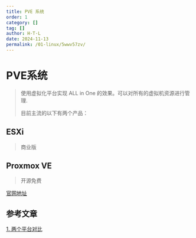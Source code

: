 ```yaml
---
title: PVE 系统
order: 1
category: []
tag: []
author: H·T·L
date: 2024-11-13
permalink: /01-linux/5wwv57zv/
---
```







# PVE系统

> 使用虚拟化平台实现 ALL in One 的效果。可以对所有的虚拟机资源进行管理.
>
> 目前主流的以下有两个产品：

## ESXi

> 商业版

## Proxmox VE

> 开源免费

[官网地址](https://www.proxmox.com)

## 参考文章

[1. 两个平台对比](https://post.smzdm.com/p/a7p27pm9/)